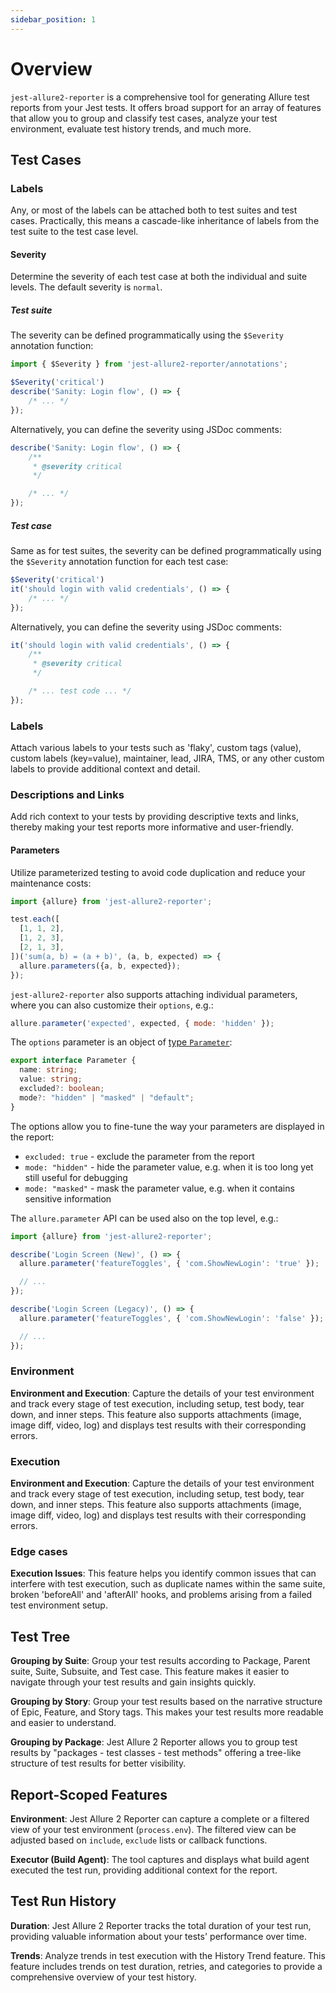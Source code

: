 ```yaml
---
sidebar_position: 1
---
```


# Overview

`jest-allure2-reporter` is a comprehensive tool for generating Allure test reports from your Jest tests. It offers broad support for an array of features that allow you to group and classify test cases, analyze your test environment, evaluate test history trends, and much more.

## Test Cases

### Labels

Any, or most of the labels can be attached both to test suites and test cases. Practically, this means a cascade-like inheritance of labels from the test suite to the test case level.

#### Severity

Determine the severity of each test case at both the individual and suite levels. The default severity is `normal`.

##### Test suite

The severity can be defined programmatically using the `$Severity` annotation function:

```js
import { $Severity } from 'jest-allure2-reporter/annotations';

$Severity('critical')
describe('Sanity: Login flow', () => {
    /* ... */
});
```

Alternatively, you can define the severity using JSDoc comments:

```js
describe('Sanity: Login flow', () => {
    /**
     * @severity critical
     */

    /* ... */
});
```

##### Test case

Same as for test suites, the severity can be defined programmatically using the `$Severity` annotation function for each test case:

```js
$Severity('critical')
it('should login with valid credentials', () => {
    /* ... */
});
```

Alternatively, you can define the severity using JSDoc comments:

```js
it('should login with valid credentials', () => {
    /**
     * @severity critical
     */

    /* ... test code ... */
});
```

### Labels

Attach various labels to your tests such as 'flaky', custom tags (value), custom labels (key=value), maintainer, lead, JIRA, TMS, or any other custom labels to provide additional context and detail.

### Descriptions and Links

Add rich context to your tests by providing descriptive texts and links, thereby making your test reports more informative and user-friendly.


#### Parameters

Utilize parameterized testing to avoid code duplication and reduce your maintenance costs:

```js
import {allure} from 'jest-allure2-reporter';

test.each([
  [1, 1, 2],
  [1, 2, 3],
  [2, 1, 3],
])('sum(a, b) = (a + b)', (a, b, expected) => {
  allure.parameters({a, b, expected});
});
```

`jest-allure2-reporter` also supports attaching individual parameters, where you can also customize their `options`, e.g.:

```js
allure.parameter('expected', expected, { mode: 'hidden' });
```

The `options` parameter is an object of [type `Parameter`](https://github.com/allure-framework/allure-js/blob/224e6ce4b51c80e62961c4b2ba44408042d79930/packages/allure-js-commons/src/model.ts#L48-L53):

```typescript
export interface Parameter {
  name: string;
  value: string;
  excluded?: boolean;
  mode?: "hidden" | "masked" | "default";
}
```

The options allow you to fine-tune the way your parameters are displayed in the report:

* `excluded: true` - exclude the parameter from the report
* `mode: "hidden"` - hide the parameter value, e.g. when it is too long yet still useful for debugging
* `mode: "masked"` - mask the parameter value, e.g. when it contains sensitive information

The `allure.parameter` API can be used also on the top level, e.g.:

```typescript
import {allure} from 'jest-allure2-reporter';

describe('Login Screen (New)', () => {
  allure.parameter('featureToggles', { 'com.ShowNewLogin': 'true' });

  // ...
});

describe('Login Screen (Legacy)', () => {
  allure.parameter('featureToggles', { 'com.ShowNewLogin': 'false' });

  // ...
});
```

### Environment

**Environment and Execution**: Capture the details of your test environment and track every stage of test execution, including setup, test body, tear down, and inner steps. This feature also supports attachments (image, image diff, video, log) and displays test results with their corresponding errors.

### Execution

**Environment and Execution**: Capture the details of your test environment and track every stage of test execution, including setup, test body, tear down, and inner steps. This feature also supports attachments (image, image diff, video, log) and displays test results with their corresponding errors.

### Edge cases

**Execution Issues**: This feature helps you identify common issues that can interfere with test execution, such as duplicate names within the same suite, broken 'beforeAll' and 'afterAll' hooks, and problems arising from a failed test environment setup.

## Test Tree

**Grouping by Suite**: Group your test results according to Package, Parent suite, Suite, Subsuite, and Test case. This feature makes it easier to navigate through your test results and gain insights quickly.

**Grouping by Story**: Group your test results based on the narrative structure of Epic, Feature, and Story tags. This makes your test results more readable and easier to understand.

**Grouping by Package**: Jest Allure 2 Reporter allows you to group test results by "packages - test classes - test methods" offering a tree-like structure of test results for better visibility.

## Report-Scoped Features

**Environment**: Jest Allure 2 Reporter can capture a complete or a filtered view of your test environment (`process.env`). The filtered view can be adjusted based on `include`, `exclude` lists or callback functions.

**Executor (Build Agent)**: The tool captures and displays what build agent executed the test run, providing additional context for the report.

## Test Run History

**Duration**: Jest Allure 2 Reporter tracks the total duration of your test run, providing valuable information about your tests' performance over time.

**Trends**: Analyze trends in test execution with the History Trend feature. This feature includes trends on test duration, retries, and categories to provide a comprehensive overview of your test history.
